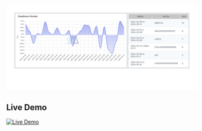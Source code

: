 ![Screenshot 1](https://raw.githubusercontent.com/gauravgorade/test_trading/main/SS.png)


## Live Demo

[![Live Demo](https://img.shields.io/badge/Live%20Demo-View%20Now-blue?style=for-the-badge)](https://test-trading-gold.vercel.app/)
